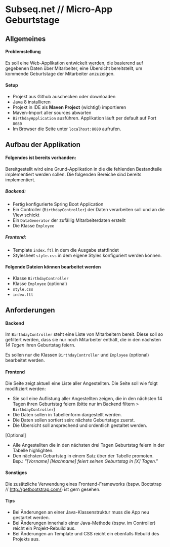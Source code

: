 # Subseq.net // Micro-App Geburtstage

## Allgemeines

#### Problemstellung

Es soll eine Web-Applikation entwickelt werden, die basierend auf gegebenen Daten über Mitarbeiter, eine Übersicht bereitstellt, um kommende Geburtstage der Mitarbeiter anzuzeigen.

#### Setup

- Projekt aus Github auschecken oder downloaden
- Java 8 installieren 
- Projekt in IDE als **Maven Project** (wichtig!) importieren
- Maven-Import aller sources abwarten
- ``BirthdayApplication`` ausführen. Applikation läuft per default auf Port ``8080``
- Im Browser die Seite unter ``localhost:8080`` aufrufen.

## Aufbau der Applikation

#### Folgendes ist bereits vorhanden:

Bereitgestellt wird eine Grund-Applikation in die die fehlenden Bestandteile implementiert werden sollen. Die folgenden Bereiche sind bereits implementiert.

##### Backend:
- Fertig konfigurierte Spring Boot Application
- Ein Controller (``BirthdayController``) der Daten verarbeiten soll und an die View schickt
- Ein ``DataGenerator`` der zufällig Mitarbeiterdaten erstellt
- Die Klasse ``Employee``

##### Frontend:
- Template ``index.ftl`` in dem die Ausgabe stattfindet
- Stylesheet ``style.css`` in dem eigene Styles konfiguriert werden können.

#### Folgende Dateien können bearbeitet werden
- Klasse ``BirthdayController``
- Klasse ``Employee`` (optional)
- ``style.css``
- ``index.ftl``

## Anforderungen

#### Backend

Im ``BirthdayController`` steht eine Liste von Mitarbeitern bereit. Diese soll so gefiltert werden, dass sie nur noch Mitarbeiter enthält, die in den nächsten *14 Tagen* ihren Geburtstag feiern.

Es sollen nur die Klassen ``BirthdayController`` und ``Employee`` (optional) bearbeitet werden. 

#### Frontend

Die Seite zeigt aktuell eine Liste aller Angestellten.
Die Seite soll wie folgt modifiziert werden:
- Sie soll eine Auflistung aller Angestellten zeigen, die in den nächsten 
      14 Tagen ihren Geburtstag feiern (bitte nur im Backend filtern > ``BirthdayController``)
- Die Daten sollen in Tabellenform dargestellt werden.
- Die Daten sollen sortiert sein: nächste Geburtstage zuerst.
- Die Übersicht soll ansprechend und ordentlich gestaltet werden.

[Optional]
- Alle Angestellten die in den nächsten drei Tagen Geburtstag feiern in der Tabelle highlighten.
- Den nächsten Geburtstag in einem Satz über der Tabelle promoten. Bsp.:
    *"[Vorname] [Nachname] feiert seinen Geburtstag in [X] Tagen."*


#### Sonstiges
Die zusätzliche Verwendung eines Frontend-Frameworks (bspw. Bootstrap // http://getbootstrap.com/) ist gern gesehen.

#### Tips
- Bei Änderungen an einer Java-Klassenstruktur muss die App neu gestartet werden.
- Bei Änderungen innerhalb einer Java-Methode (bspw. im Controller) reicht ein Projekt-Rebuild aus.
- Bei Änderungen an Template und CSS reicht ein ebenfalls Rebuild des Projekts aus.